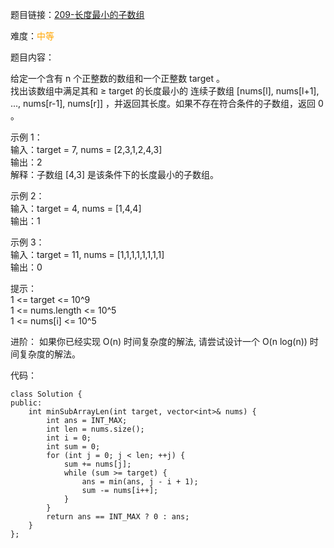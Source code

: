 题目链接：[209-长度最小的子数组](https://leetcode-cn.com/problems/minimum-size-subarray-sum/)

难度：<font color="Orange">中等</font>

题目内容：

给定一个含有 n 个正整数的数组和一个正整数 target 。<br>
找出该数组中满足其和 ≥ target 的长度最小的 连续子数组 \[nums[l], nums[l+1], ..., nums[r-1], nums[r]] ，并返回其长度。如果不存在符合条件的子数组，返回 0 。

示例 1：<br>
输入：target = 7, nums = [2,3,1,2,4,3]<br>
输出：2<br>
解释：子数组 [4,3] 是该条件下的长度最小的子数组。

示例 2：<br>
输入：target = 4, nums = [1,4,4]<br>
输出：1

示例 3：<br>
输入：target = 11, nums = [1,1,1,1,1,1,1,1]<br>
输出：0<br>

提示：<br>
1 <= target <= 10^9<br>
1 <= nums.length <= 10^5<br>
1 <= nums[i] <= 10^5<br>

进阶：
如果你已经实现 O(n) 时间复杂度的解法, 请尝试设计一个 O(n log(n)) 时间复杂度的解法。


代码：
```
class Solution {
public:
    int minSubArrayLen(int target, vector<int>& nums) {
        int ans = INT_MAX;
        int len = nums.size();
        int i = 0;
        int sum = 0;
        for (int j = 0; j < len; ++j) {
            sum += nums[j];
            while (sum >= target) {
                ans = min(ans, j - i + 1);
                sum -= nums[i++];
            }
        }
        return ans == INT_MAX ? 0 : ans;
    }
};
```
